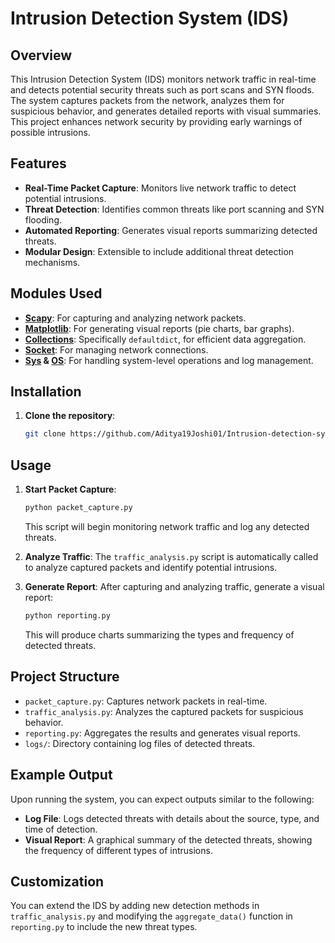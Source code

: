 # Intrusion Detection System (IDS)

## Overview

This Intrusion Detection System (IDS) monitors network traffic in real-time and detects potential security threats such as port scans and SYN floods. The system captures packets from the network, analyzes them for suspicious behavior, and generates detailed reports with visual summaries. This project enhances network security by providing early warnings of possible intrusions.

## Features

- **Real-Time Packet Capture**: Monitors live network traffic to detect potential intrusions.
- **Threat Detection**: Identifies common threats like port scanning and SYN flooding.
- **Automated Reporting**: Generates visual reports summarizing detected threats.
- **Modular Design**: Extensible to include additional threat detection mechanisms.

## Modules Used

- **[Scapy](https://scapy.net/)**: For capturing and analyzing network packets.
- **[Matplotlib](https://matplotlib.org/)**: For generating visual reports (pie charts, bar graphs).
- **[Collections](https://docs.python.org/3/library/collections.html)**: Specifically `defaultdict`, for efficient data aggregation.
- **[Socket](https://docs.python.org/3/library/socket.html)**: For managing network connections.
- **[Sys](https://docs.python.org/3/library/sys.html) & [OS](https://docs.python.org/3/library/os.html)**: For handling system-level operations and log management.

## Installation

1. **Clone the repository**:
    ```bash
    git clone https://github.com/Aditya19Joshi01/Intrusion-detection-system.git
    ```
    
## Usage

1. **Start Packet Capture**:
    ```bash
    python packet_capture.py
    ```
   This script will begin monitoring network traffic and log any detected threats.

2. **Analyze Traffic**:
    The `traffic_analysis.py` script is automatically called to analyze captured packets and identify potential intrusions.

3. **Generate Report**:
    After capturing and analyzing traffic, generate a visual report:
    ```bash
    python reporting.py
    ```
    This will produce charts summarizing the types and frequency of detected threats.

## Project Structure

- `packet_capture.py`: Captures network packets in real-time.
- `traffic_analysis.py`: Analyzes the captured packets for suspicious behavior.
- `reporting.py`: Aggregates the results and generates visual reports.
- `logs/`: Directory containing log files of detected threats.

## Example Output

Upon running the system, you can expect outputs similar to the following:

- **Log File**: Logs detected threats with details about the source, type, and time of detection.
- **Visual Report**: A graphical summary of the detected threats, showing the frequency of different types of intrusions.

## Customization

You can extend the IDS by adding new detection methods in `traffic_analysis.py` and modifying the `aggregate_data()` function in `reporting.py` to include the new threat types.

